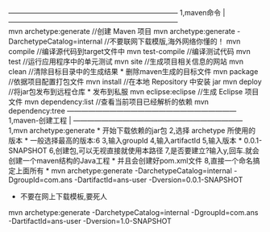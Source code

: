 	
――――――――――――――――――――――――
1,maven命令				|
――――――――――――――――――――――――	
	mvn archetype:generate		//创建 Maven 项目
	mvn archetype:generate -DarchetypeCatalog=internal
								//不要联网下载模版,海外网络你懂的！
	mvn compile					//编译源代码到target文件中
	mvn test-compile			//编译测试代码
	mvn test					//运行应用程序中的单元测试
	mvn site					//生成项目相关信息的网站
	mvn clean					//清除目标目录中的生成结果
		* 删除maven生成的目标文件
	mvn package					//依据项目配置打包文件
	mvn install					//在本地 Repository 中安装 jar
	mvn deploy					//将jar包发布到远程仓库
		* 发布到私服
	mvn eclipse:eclipse			//生成 Eclipse 项目文件
	mvn dependency:list			//查看当前项目已经解析的依赖
	mvn dependency:tree
――――――――――――――――――――――――
1,maven-创建工程		|
――――――――――――――――――――――――
	1,mvn archetype:generate
		* 开始下载依赖的jar包
	2,选择 archetype 所使用的版本
		* 一般选择最高的版本:6
	3,输入groupId
	4,输入artifactId
	5,输入版本
		* 0.0.1-SNAPSHOT
	6,创建包,可以无视直接就使用本路径
	7,是否要建立?输入y,回车.就会创建一个maven结构的Java工程
		* 并且会创建好pom.xml文件
	8,直接一个命名搞定上面所有
		* mvn archetype:generate -DarchetypeCatalog=internal -DgroupId=com.ans -DartifactId=ans-user -Dversion=0.0.1-SNAPSHOT



* 不要在网上下载模板,要死人

mvn archetype:generate -DarchetypeCatalog=internal -DgroupId=com.ans -DartifactId=ans-user -Dversion=1.0-SNAPSHOT